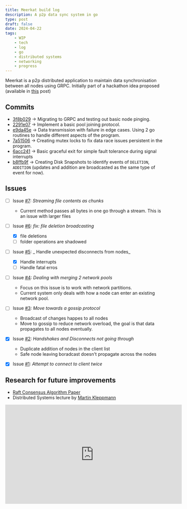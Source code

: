 ```yaml
---
title: Meerkat build log
description: A p2p data sync system in go
type: post
draft: false
date: 2024-04-22
tags:
    - WIP
    - tech
    - log
    - go
    - distributed systems
    - networking
    - progress
---
```


Meerkat is a p2p distributed application to maintain data synchronisation between all nodes using GRPC. Initially part of a hackathon idea proposed (available in [this](https://hegde.live/posts/dist_sys/inginy12) post)

## Commits

- [3f8b029](https://github.com/bwaklog/meerkat/commit/3f8b029069bff3ce0673b9dda92001a50175ade4) -> Migrating to GRPC and testing out basic node pinging.
- [2291e07](https://github.com/bwaklog/meerkat/commit/2291e07e67be6f91067e3bfe13130b58327e6612) -> Implement a basic pool joining protocol.
- [e9da45e](https://github.com/bwaklog/meerkat/commit/e9da45e1bd5b491133b542dc4be6060bb03e472c) -> Data transmission with failure in edge cases. Using 2 go routines to handle different aspects of the program.
- [7a51506](https://github.com/bwaklog/meerkat/commit/7a51506e730176bc8e80098e5b4e274f5acd2552) -> Creating mutex locks to fix data race issues persistent in the program.
- [6acc241](https://github.com/bwaklog/meerkat/commit/6acc241568aaeb9dafe78e638ebb84bc26fcc580) -> Basic graceful exit for simple fault tolerance during signal interrupts
- [b8ffb9f](https://github.com/bwaklog/meerkat/commit/b8ffb9fad0025447a631367c9c23c45f7524bf58) -> Creating Disk Snapshots to identify events of `DELETION`, `ADDITION` (updates and addition are broadcasted as the same type of event for now).

## Issues

- [ ] Issue [#7](https://github.com/bwaklog/meerkat/issues/7): _Streaming file contents as chunks_
    - Current method passes all bytes in one go through a stream. This is an issue with larger files
- [ ] Issue [#6](https://github.com/bwaklog/meerkat/issues/6): _fix: file deletion broadcasting_
    - [x] file deletions
    - [ ] folder operations are shadowed
- [ ] Issue [#5](https://github.com/bwaklog/meerkat/issues/5): _ Handle unexpected disconnects from nodes_
    - [x] Handle interrupts
    - [ ] Handle fatal erros
- [ ] Issue [#4](https://github.com/bwaklog/meerkat/issues/4): _Dealing with merging 2 network pools_
    - Focus on this issue is to work with network partitions.
    - Current system only deals with how a node can enter an existing network pool.
- [ ] Issue [#3](https://github.com/bwaklog/meerkat/issues/3): _Move towards a gossip protocol_
    - Broadcast of changes happes to all nodes
    - Move to gossip to reduce network overload, the goal is that data propagates to all nodes eventually.
- [x] Issue [#2](https://github.com/bwaklog/meerkat/issues/2): _Handshakes and Disconnects not going through_
    - Duplicate addition of nodes in the client list
    - Safe node leaving boradcast doesn't propagate across the nodes
- [x] Issue [#1](https://github.com/bwaklog/meerkat/issues/1): _Attempt to connect to client twice_


## Research for future improvements

- [Raft Consensus Algorithm Paper](https://raft.github.io/raft.pdf)
- Distributed Systems lecture by [Martin Kleppmann](https://martin.kleppmann.com/)
<div class="video-container">
    <iframe width="560" height="315" src="https://www.youtube-nocookie.com/embed/videoseries?si=4qyZinhJjrAFyn2w&amp;controls=0&amp;list=PLeKd45zvjcDFUEv_ohr_HdUFe97RItdiB" title="YouTube video player" frameborder="0" allow="accelerometer; autoplay; clipboard-write; encrypted-media; gyroscope; picture-in-picture; web-share" referrerpolicy="strict-origin-when-cross-origin" allowfullscreen></iframe>
</div>
